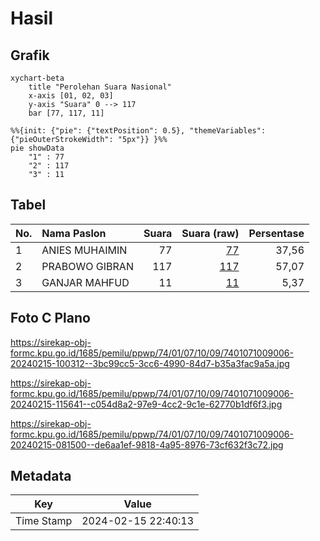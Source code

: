 # Hasil

## Grafik

```mermaid
xychart-beta
    title "Perolehan Suara Nasional"
    x-axis [01, 02, 03]
    y-axis "Suara" 0 --> 117
    bar [77, 117, 11]
```

```mermaid
%%{init: {"pie": {"textPosition": 0.5}, "themeVariables": {"pieOuterStrokeWidth": "5px"}} }%%
pie showData
    "1" : 77
    "2" : 117
    "3" : 11
```

## Tabel

| No. | Nama Paslon    | Suara | Suara (raw) | Persentase |
|:--- |:-------------- | -----:| -----------:| ----------:|
| 1   | ANIES MUHAIMIN | 77    | [77][p-1]   | 37,56      |
| 2   | PRABOWO GIBRAN | 117   | [117][p-2]  | 57,07      |
| 3   | GANJAR MAHFUD  | 11    | [11][p-3]   | 5,37       |


[p-1]: https://github.com/gigit-pemilu/pemilu-2024/blob/main/pilpres/hitung-suara/sub/74-sulawesi-tenggara/sub/01-kolaka/sub/07-pomalaa/sub/1009-tonggoni/sub/006-tps/sub/paslon-1.txt
[p-2]: https://github.com/gigit-pemilu/pemilu-2024/blob/main/pilpres/hitung-suara/sub/74-sulawesi-tenggara/sub/01-kolaka/sub/07-pomalaa/sub/1009-tonggoni/sub/006-tps/sub/paslon-2.txt
[p-3]: https://github.com/gigit-pemilu/pemilu-2024/blob/main/pilpres/hitung-suara/sub/74-sulawesi-tenggara/sub/01-kolaka/sub/07-pomalaa/sub/1009-tonggoni/sub/006-tps/sub/paslon-3.txt

## Foto C Plano

https://sirekap-obj-formc.kpu.go.id/1685/pemilu/ppwp/74/01/07/10/09/7401071009006-20240215-100312--3bc99cc5-3cc6-4990-84d7-b35a3fac9a5a.jpg

https://sirekap-obj-formc.kpu.go.id/1685/pemilu/ppwp/74/01/07/10/09/7401071009006-20240215-115641--c054d8a2-97e9-4cc2-9c1e-62770b1df6f3.jpg

https://sirekap-obj-formc.kpu.go.id/1685/pemilu/ppwp/74/01/07/10/09/7401071009006-20240215-081500--de6aa1ef-9818-4a95-8976-73cf632f3c72.jpg


## Metadata

| Key        | Value               |
| ---------- | ------------------- |
| Time Stamp | 2024-02-15 22:40:13 |



